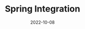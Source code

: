 ---
title: Spring Integration
icon: blog
index: fasle
article: fasle
date: 2022-10-08
description: Spring Integration
---